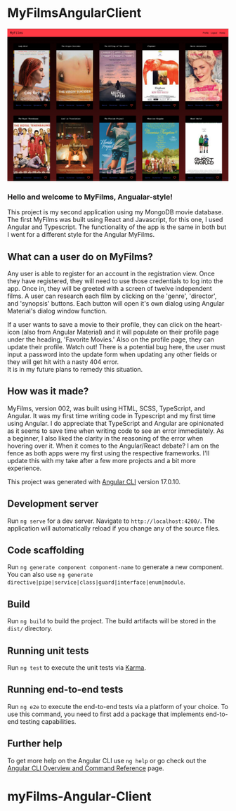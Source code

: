 # MyFilmsAngularClient

<img src="./MyFilmsHome.png">

### Hello and welcome to MyFilms, Angualar-style! 

This project is my second application using my MongoDB movie database.  The first MyFilms was built using React and Javascript, for this one, I used Angular and Typescript.  The functionality of the app is the same in both but I went for a different style for the Angular MyFilms.

## What can a user do on MyFilms?

Any user is able to register for an account in the registration view.  Once they have registered, they will need to use those credentials to log into the app. Once in, they will be greeted with a screen of twelve independent films.  A user can research each film by clicking on the 'genre', 'director', and 'synopsis' buttons.  Each button will open it's own dialog using Angular Material's dialog window function.  

If a user wants to save a movie to their profile, they can click on the heart-icon (also from Angular Material) and it will populate on their profile page under the heading, 'Favorite Movies.'  Also on the profile page, they can update their profile.  Watch out! There is a potential bug here, the user must input a password into the update form when updating any other fields or they will get hit with a nasty 404 error.  
It is in my future plans to remedy this situation.

## How was it made?

MyFilms, version 002, was built using HTML, SCSS, TypeScript, and Angular.  It was my first time writing code in Typescript and my first time using Angular.  I do appreciate that TypeScript and Angular are opinionated as it seems to save time when writing code to see an error immediately.  As a beginner, I also liked the clarity in the reasoning of the error when hovering over it.  When it comes to the Angular/React debate?  I am on the fence as both apps were my first using the respective frameworks.  I'll update this with my take after a few more projects and a bit more experience.


This project was generated with [Angular CLI](https://github.com/angular/angular-cli) version 17.0.10.

## Development server

Run `ng serve` for a dev server. Navigate to `http://localhost:4200/`. The application will automatically reload if you change any of the source files.

## Code scaffolding

Run `ng generate component component-name` to generate a new component. You can also use `ng generate directive|pipe|service|class|guard|interface|enum|module`.

## Build

Run `ng build` to build the project. The build artifacts will be stored in the `dist/` directory.

## Running unit tests

Run `ng test` to execute the unit tests via [Karma](https://karma-runner.github.io).

## Running end-to-end tests

Run `ng e2e` to execute the end-to-end tests via a platform of your choice. To use this command, you need to first add a package that implements end-to-end testing capabilities.

## Further help

To get more help on the Angular CLI use `ng help` or go check out the [Angular CLI Overview and Command Reference](https://angular.io/cli) page.
# myFilms-Angular-Client
